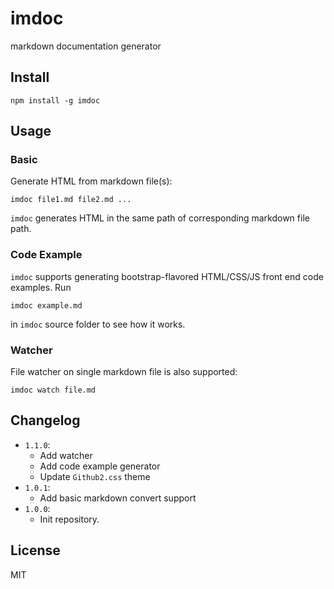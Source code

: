 # imdoc
markdown documentation generator


## Install
``` text
npm install -g imdoc
```


## Usage

### Basic
Generate HTML from markdown file(s):

``` text
imdoc file1.md file2.md ...
```

`imdoc` generates HTML in the same path of corresponding markdown file path.

### Code Example
`imdoc` supports generating bootstrap-flavored HTML/CSS/JS front end code examples. Run 

``` text
imdoc example.md
```

in `imdoc` source folder to see how it works.

### Watcher
File watcher on single markdown file is also supported:

``` text
imdoc watch file.md
```


## Changelog
* `1.1.0`:
    * Add watcher
    * Add code example generator
    * Update `Github2.css` theme
* `1.0.1`:
    * Add basic markdown convert support
* `1.0.0`:
    * Init repository.


## License
MIT
